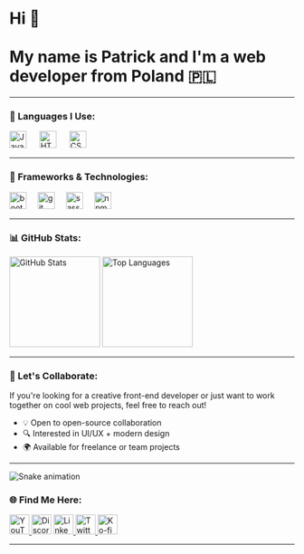 <h1 align="left">Hi 👋<br><br>My name is Patrick and I'm a web developer from Poland 🇵🇱</h1>

---

### 🧠 Languages I Use:

<div align="left">
  <img src="https://cdn.jsdelivr.net/gh/devicons/devicon/icons/javascript/javascript-original.svg" height="30" alt="JavaScript" />
  <img width="15" />
  <img src="https://cdn.jsdelivr.net/gh/devicons/devicon/icons/html5/html5-original.svg" height="30" alt="HTML5" />
  <img width="15" />
  <img src="https://cdn.jsdelivr.net/gh/devicons/devicon/icons/css3/css3-original.svg" height="30" alt="CSS3" />
</div>

---

### 🔧 Frameworks & Technologies:

<div align="left">
  <img src="https://cdn.jsdelivr.net/gh/devicons/devicon/icons/bootstrap/bootstrap-original.svg" height="30" alt="bootstrap logo"  />
  <img width="12" />
  <img src="https://cdn.jsdelivr.net/gh/devicons/devicon/icons/git/git-original.svg" height="30" alt="git logo"  />
  <img width="12" />
  <img src="https://cdn.jsdelivr.net/gh/devicons/devicon/icons/sass/sass-original.svg" height="30" alt="sass logo"  />
  <img width="12" />
  <img src="https://cdn.jsdelivr.net/gh/devicons/devicon/icons/npm/npm-original-wordmark.svg" height="30" alt="npm logo"  />
</div>

---

### 📊 GitHub Stats:

<div align="left">
  <img src="https://github-readme-stats.vercel.app/api?username=enziu&show_icons=true&theme=radical" height="160" alt="GitHub Stats" />
  <img src="https://github-readme-stats.vercel.app/api/top-langs/?username=enziu&layout=compact&theme=radical" height="160" alt="Top Languages" />
</div>

---

### 🤝 Let's Collaborate:

If you're looking for a creative front-end developer or just want to work together on cool web projects, feel free to reach out!

- 💡 Open to open-source collaboration
- 🔍 Interested in UI/UX + modern design
- 🌍 Available for freelance or team projects

---

<img src="https://raw.githubusercontent.com/DefinitelyNotPatrick/DefinitelyNotPatrick/output/snake.svg" alt="Snake animation" />

### 🌐 Find Me Here:

<div align="left">
  <a href="https://www.youtube.com/@enziu_" target="_blank">
    <img src="https://img.shields.io/static/v1?message=YouTube&logo=youtube&label=&color=FF0000&logoColor=white&labelColor=&style=for-the-badge" height="35" alt="YouTube" />
  </a>
  <img src="https://img.shields.io/static/v1?message=ENZIU_&logo=discord&label=&color=7289DA&logoColor=white&labelColor=&style=for-the-badge" height="35" alt="Discord" />
  <a href="https://www.linkedin.com/in/patryk-st%C4%99pie%C5%84-67b608319/" target="_blank">
    <img src="https://img.shields.io/static/v1?message=LinkedIn&logo=linkedin&label=&color=0077B5&logoColor=white&labelColor=&style=for-the-badge" height="35" alt="LinkedIn" />
  </a>
  <a href="https://x.com/enziu_" target="_blank">
    <img src="https://img.shields.io/static/v1?message=Twitter&logo=twitter&label=&color=1DA1F2&logoColor=white&labelColor=&style=for-the-badge" height="35" alt="Twitter" />
  </a>
  <a href="https://ko-fi.com/enziu" target="_blank">
    <img src="https://img.shields.io/static/v1?message=Ko-fi&logo=ko-fi&label=&color=F16061&logoColor=white&labelColor=&style=for-the-badge" height="35" alt="Ko-fi" />
  </a>
</div>

---
